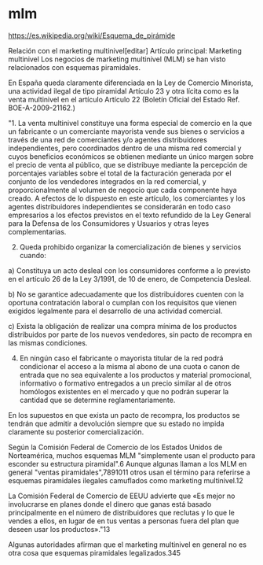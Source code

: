 # mlm
https://es.wikipedia.org/wiki/Esquema_de_pirámide

Relación con el marketing multinivel[editar]
Artículo principal: Marketing multinivel
Los negocios de marketing multinivel (MLM) se han visto relacionados con esquemas piramidales.

En España queda claramente diferenciada en la Ley de Comercio Minorista, una actividad ilegal de tipo piramidal Artículo 23 y otra lícita como es la venta multinivel en el artículo Artículo 22 (Boletín Oficial del Estado Ref. BOE-A-2009-21162.)

"1. La venta multinivel constituye una forma especial de comercio en la que un fabricante o un comerciante mayorista vende sus bienes o servicios a través de una red de comerciantes y/o agentes distribuidores independientes, pero coordinados dentro de una misma red comercial y cuyos beneficios económicos se obtienen mediante un único margen sobre el precio de venta al público, que se distribuye mediante la percepción de porcentajes variables sobre el total de la facturación generada por el conjunto de los vendedores integrados en la red comercial, y proporcionalmente al volumen de negocio que cada componente haya creado. A efectos de lo dispuesto en este artículo, los comerciantes y los agentes distribuidores independientes se considerarán en todo caso empresarios a los efectos previstos en el texto refundido de la Ley General para la Defensa de los Consumidores y Usuarios y otras leyes complementarias.

2. Queda prohibido organizar la comercialización de bienes y servicios cuando:

a) Constituya un acto desleal con los consumidores conforme a lo previsto en el artículo 26 de la Ley 3/1991, de 10 de enero, de Competencia Desleal.

b) No se garantice adecuadamente que los distribuidores cuenten con la oportuna contratación laboral o cumplan con los requisitos que vienen exigidos legalmente para el desarrollo de una actividad comercial.

c) Exista la obligación de realizar una compra mínima de los productos distribuidos por parte de los nuevos vendedores, sin pacto de recompra en las mismas condiciones.

4. En ningún caso el fabricante o mayorista titular de la red podrá condicionar el acceso a la misma al abono de una cuota o canon de entrada que no sea equivalente a los productos y material promocional, informativo o formativo entregados a un precio similar al de otros homólogos existentes en el mercado y que no podrán superar la cantidad que se determine reglamentariamente.

En los supuestos en que exista un pacto de recompra, los productos se tendrán que admitir a devolución siempre que su estado no impida claramente su posterior comercialización.

Según la Comisión Federal de Comercio de los Estados Unidos de Norteamérica, muchos esquemas MLM "simplemente usan el producto para esconder su estructura piramidal".6​ Aunque algunas llaman a los MLM en general "ventas piramidales",7​8​9​10​11​ otros usan el término para referirse a esquemas piramidales ilegales camuflados como marketing multinivel.12​

La Comisión Federal de Comercio de EEUU advierte que «Es mejor no involucrarse en planes donde el dinero que ganas está basado principalmente en el número de distribuidores que reclutas y lo que le vendes a ellos, en lugar de en tus ventas a personas fuera del plan que deseen usar los productos»."13​

Algunas autoridades afirman que el marketing multinivel en general no es otra cosa que esquemas piramidales legalizados.3​4​5​
